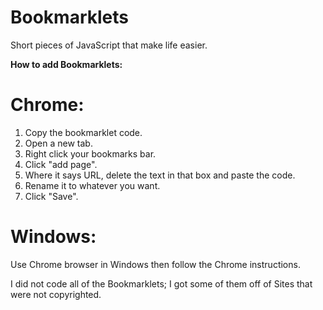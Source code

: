 # Bookmarklets

Short pieces of JavaScript that make life easier.


<b>How to add Bookmarklets: </b>

# Chrome:

1. Copy the bookmarklet code.
2. Open a new tab.
3. Right click your bookmarks bar.
4. Click "add page".
5. Where it says URL, delete the text in that box and paste the code.
6. Rename it to whatever you want.
7. Click "Save".

# Windows:

Use Chrome browser in Windows then follow the Chrome instructions.

<footer>I did not code all of the Bookmarklets; I got some of them off of Sites that were not copyrighted.</footer>
